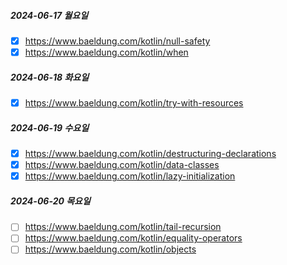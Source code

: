 ##### 2024-06-17 월요일
- [x] https://www.baeldung.com/kotlin/null-safety
- [x] https://www.baeldung.com/kotlin/when
##### 2024-06-18 화요일
- [x] https://www.baeldung.com/kotlin/try-with-resources
##### 2024-06-19 수요일
- [x] https://www.baeldung.com/kotlin/destructuring-declarations
- [x] https://www.baeldung.com/kotlin/data-classes 
- [x] https://www.baeldung.com/kotlin/lazy-initialization
##### 2024-06-20 목요일
- [ ] https://www.baeldung.com/kotlin/tail-recursion
- [ ] https://www.baeldung.com/kotlin/equality-operators
- [ ] https://www.baeldung.com/kotlin/objects

